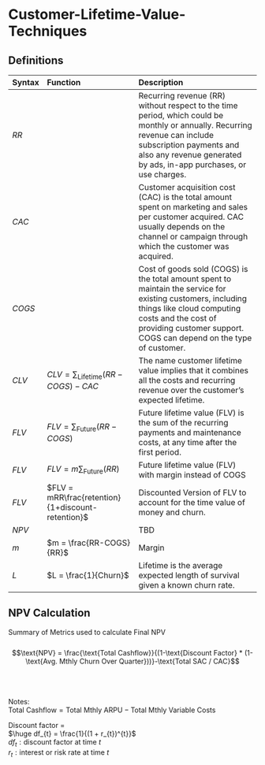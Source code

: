 # Customer-Lifetime-Value-Techniques

## Definitions
| Syntax      | Function  | Description |
| :--- | :--- | :-------|
| $RR$  |   | Recurring revenue (RR) without respect to the time period, which could be monthly or annually. Recurring revenue can include subscription payments and also any revenue generated by ads, in-app purchases, or use charges.       |
| $CAC$  |  | Customer acquisition cost (CAC) is the total amount spent on marketing and sales per customer acquired. CAC usually depends on the channel or campaign through which the customer was acquired.        |
| $COGS$  |  | Cost of goods sold (COGS) is the total amount spent to maintain the service for existing customers, including things like cloud computing costs and the cost of providing customer support. COGS can depend on the type of customer. |
| $CLV$  | $CLV = \sum_{\text{Lifetime}}(RR-COGS)-CAC$ | The name customer lifetime value implies that it combines all the costs and recurring revenue over the customer’s expected lifetime. |
| $FLV$   | $FLV = \sum_{\text{Future}}(RR-COGS)$ | Future lifetime value (FLV) is the sum of the recurring payments and maintenance costs, at any time after the first period. |
| $FLV$   | $FLV = m\sum_{\text{Future}}(RR)$ | Future lifetime value (FLV) with margin instead of COGS|
|$FLV$|$FLV = mRR\frac{retention}{1+discount-retention}$|Discounted Version of FLV to account for the time value of money and churn.|
| $NPV$  |  | TBD |
| $m$   |$m = \frac{RR-COGS}{RR}$|Margin | 
| $L$   | $L = \frac{1}{Churn}$| Lifetime is the average expected length of survival given a known churn rate.|




## NPV Calculation
Summary of Metrics used to calculate Final NPV
\
\
$$\text{NPV} = \frac{\text{Total Cashflow}}{(1-\text{Discount Factor} * (1-\text{Avg. Mthly Churn Over Quarter}))}-\text{Total SAC / CAC}$$

\
\
\
Notes:\
$\text{Total Cashflow} = \text{Total Mthly ARPU} - \text{Total Mthly Variable Costs}$


Discount factor = <br>
$\huge df_{t} = \frac{1}{(1 + r_{t})^{t}}$<br>
$df_{t}:\text{discount factor at time }t$<br>
$r_{t}:\text{interest or risk rate at time }t$<br>